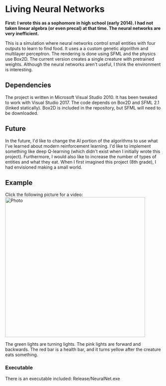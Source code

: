 # Living Neural Networks

<b>First: I wrote this as a sophomore in high school (early 2014). I had not taken linear algebra (or even precal) at that time. The neural networks are very inefficient.  </b>

This is a simulation where neural networks control small entities with four outputs to learn to find food. It uses a a custom genetic algorithm and multilayer perceptron.  The rendering is done using SFML and the physics use Box2D. The current version creates a single creature with pretrained weights. Although the neural networks aren't useful, I think the environment is interesting. 


## Dependencies
The project is written in Microsoft Visual Studio 2010. It has been tweaked to work with Visual Studio 2017.
The code depends on Box2D and SFML 2.1 (linked statically). Box2D is included in the repository, but SFML will need to be downloaded. 

## Future
In the future, I'd like to change the AI portion of the algorithms to use what I've learned about modern reinforcement learning. I'd like to implement something like deep Q-learning (which didn't exist when I initially wrote this project). Furthermore, I would also like to increase the number of types of entities and what they eat. When I first imagined this project (8th grade), I had envisioned making a small world. 


## Example
Click the following picture for a video:
[<img src="https://cnedwards.github.io/images/nn.jpg?raw=true" alt="Photo" style="width: 450px;"/> ](https://cnedwards.github.io/files/neuralnets_video.mp4)

The green lights are turning lights. The pink lights are forward and backwards. The red bar is a health bar, and it turns yellow after the creature eats something. 

### Executable
There is an executable included: Release/NeuralNet.exe